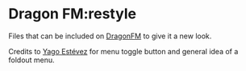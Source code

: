 # Dragon FM:restyle
Files that can be included on [DragonFM](https://dragonfm.nl/) to give it a new look.

Credits to [Yago Estévez](https://codepen.io/yagoestevez/pen/rqamJb) for menu toggle button and general idea of a foldout menu.
